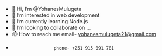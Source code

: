 - 👋 Hi, I’m @YohanesMulugeta
- 👀 I’m interested in web development
- 🌱 I’m currently learning Node.js
- 💞️ I’m looking to collaborate on ...
- 📫 How to reach me email- yohanesmulugeta21@gmail.com
-                     phone- +251 915 091 781

<!---
YohanesMulugeta/YohanesMulugeta is a ✨ special ✨ repository because its `README.md` (this file) appears on your GitHub profile.
You can click the Preview link to take a look at your changes.
--->
